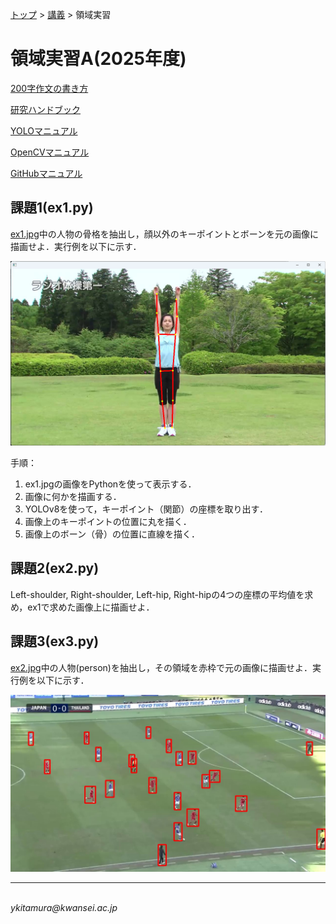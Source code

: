 <link rel="stylesheet" href="/~kitamura/md_preview1.css" type="text/css">

[トップ](https://cs.kwansei.ac.jp/~kitamura/index.html) > [講義](https://cs.kwansei.ac.jp/~kitamura/courses.html) > 領域実習

# 領域実習A(2025年度)

[200字作文の書き方](200字作文.html)

[研究ハンドブック](https://cs.kwansei.ac.jp/~kitamura/KB/Handbook.html)

[YOLOマニュアル](https://cs.kwansei.ac.jp/~kitamura/KB/YOLO.html)

[OpenCVマニュアル](https://cs.kwansei.ac.jp/~kitamura/KB/OpenCV.html)

[GitHubマニュアル](https://cs.kwansei.ac.jp/~kitamura/KB/GitHub.html)

## 課題1(ex1.py)

[ex1.jpg](images/ex1.jpg)中の人物の骨格を抽出し，顔以外のキーポイントとボーンを元の画像に描画せよ．実行例を以下に示す．

![](images/ex1-result.png)

手順：
1. ex1.jpgの画像をPythonを使って表示する．
2. 画像に何かを描画する．
3. YOLOv8を使って，キーポイント（関節）の座標を取り出す．
4. 画像上のキーポイントの位置に丸を描く．
5. 画像上のボーン（骨）の位置に直線を描く．

## 課題2(ex2.py)

Left-shoulder, Right-shoulder, Left-hip, Right-hipの4つの座標の平均値を求め，ex1で求めた画像上に描画せよ．

## 課題3(ex3.py)

[ex2.jpg](images/ex2.jpg)中の人物(person)を抽出し，その領域を赤枠で元の画像に描画せよ．実行例を以下に示す．

![](images/ex2_ans.jpg)


<!-- ## 課題2A(ex2A.py)

課題2で抽出した領域のうち，面積最大のもののみを赤枠で元の画像に描画せよ．


## 課題3(ex3.py)

[ex3b.mp4](images/ex3b.mp4)の各フレームにおいて，骨格を抽出し，ボーンを青色で動画に描画せよ．なお，Right-elbow, Right-shoulder, Right-hipの角度を求め，それが80度から100度の範囲内の場合は右腕の骨格のみ，赤色で描画せよ．

## 課題4(ex4.py)

[ex3b.mp4](images/ex3b.mp4)の各フレームにおいて，[ex1.jpg](images/ex1.jpg)を探し出し，そのフレーム番号を求めよ．

## 課題5(ex5.py)

[ex2.jpg](images/ex2.jpg)中の人物(person)を抽出し，日本代表選手（青色ジャージ）の領域のみを赤枠で元の画像に描画せよ． -->

***
<address>
<script>
document.write("Last updated: " + document.lastModified);
</script> <br>
ykitamura@kwansei.ac.jp </address>